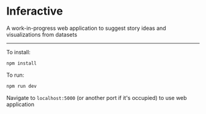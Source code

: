 # Inferactive

A work-in-progress web application to suggest story ideas and visualizations from datasets

---

To install:

```bash
npm install
```

To run:

```bash
npm run dev
```

Navigate to `localhost:5000` (or another port if it's occupied) to use web application